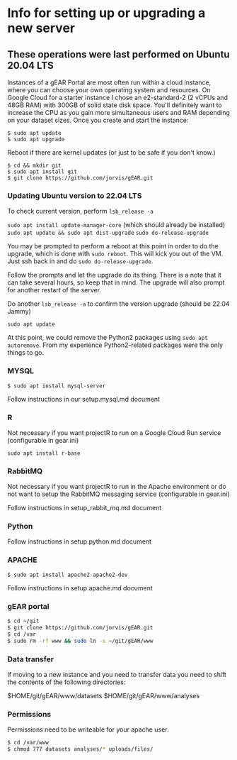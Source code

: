 # Info for setting up or upgrading a new server

## These operations were last performed on Ubuntu 20.04 LTS

Instances of a gEAR Portal are most often run within a cloud instance, where you can choose your own operating system and resources.  On Google Cloud for a starter instance I chose an e2-standard-2 (2 vCPUs and 48GB RAM) with 300GB of solid state disk space.  You'll definitely want to increase the CPU as you gain more simultaneous users and RAM depending on your dataset sizes.  Once you create and start the instance:

    $ sudo apt update
    $ sudo apt upgrade

Reboot if there are kernel updates (or just to be safe if you don't know.)

    $ cd && mkdir git
    $ sudo apt install git
    $ git clone https://github.com/jorvis/gEAR.git

### Updating Ubuntu version to 22.04 LTS

To check current version, perform `lsb_release -a`

`sudo apt install update-manager-core` (which should already be installed)
`sudo apt update && sudo apt dist-upgrade`
`sudo do-release-upgrade`

You may be prompted to perform a reboot at this point in order to do the upgrade, which is done with `sudo reboot`.  This will kick you out of the VM.  Just ssh back in and do `sudo do-release-upgrade`.

Follow the prompts and let the upgrade do its thing. There is a note that it can take several hours, so keep that in mind.  The upgrade will also prompt for another restart of the server.

Do another `lsb_release -a` to confirm the version upgrade (should be 22.04 Jammy)

`sudo apt update`

At this point, we could remove the Python2 packages using `sudo apt autoremove`. From my experience Python2-related packages were the only things to go.

### MYSQL

    $ sudo apt install mysql-server

Follow instructions in our setup.mysql.md document

### R

Not necessary if you want projectR to run on a Google Cloud Run service (configurable in gear.ini)

`sudo apt install r-base`

### RabbitMQ

Not necessary if you want projectR to run in the Apache environment or do not want to setup the RabbitMQ messaging service (configurable in gear.ini)

Follow instructions in setup_rabbit_mq.md document

### Python

Follow instructions in setup.python.md document

### APACHE

    $ sudo apt install apache2 apache2-dev

Follow instructions in setup.apache.md document

### gEAR portal

```bash
$ cd ~/git
$ git clone https://github.com/jorvis/gEAR.git
$ cd /var
$ sudo rm -rf www && sudo ln -s ~/git/gEAR/www
```

### Data transfer

If moving to a new instance and you need to transfer data you need
to shift the contents of the following directories:

$HOME/git/gEAR/www/datasets
$HOME/git/gEAR/www/analyses

### Permissions

Permissions need to be writeable for your apache user.

```bash
$ cd /var/www
$ chmod 777 datasets analyses/* uploads/files/
```
